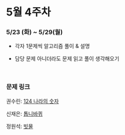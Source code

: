 # 5월 4주차

### 5/23 (화) ~ 5/29(월)

- 각자 1문제씩 알고리즘 풀이 & 설명

- 담당 문제 아니더라도 문제 읽고 풀이 생각해오기
  
  <br>

### 문제 링크

권수린: [124 나라의 숫자](https://school.programmers.co.kr/learn/courses/30/lessons/12899# (수정됨))

신재은: [톱니바퀴](https://www.acmicpc.net/problem/14891)

정원석: [빗물](https://www.acmicpc.net/problem/14719)
